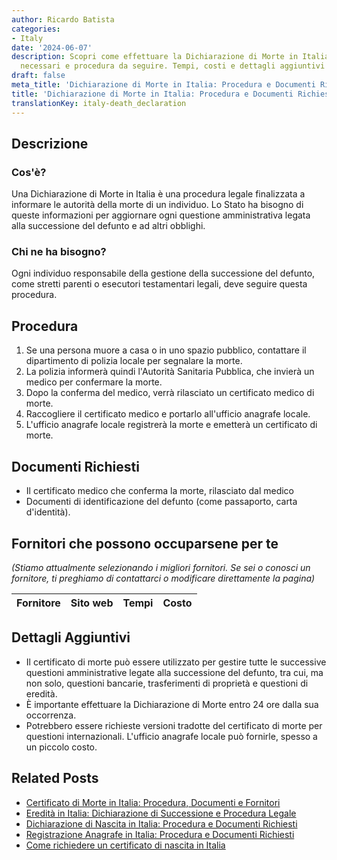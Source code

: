 ```yaml
---
author: Ricardo Batista
categories:
- Italy
date: '2024-06-07'
description: Scopri come effettuare la Dichiarazione di Morte in Italia, documenti
  necessari e procedura da seguire. Tempi, costi e dettagli aggiuntivi inclusi.
draft: false
meta_title: 'Dichiarazione di Morte in Italia: Procedura e Documenti Richiesti'
title: 'Dichiarazione di Morte in Italia: Procedura e Documenti Richiesti'
translationKey: italy-death_declaration
---
```



## Descrizione
### Cos'è?
Una Dichiarazione di Morte in Italia è una procedura legale finalizzata a informare le autorità della morte di un individuo. Lo Stato ha bisogno di queste informazioni per aggiornare ogni questione amministrativa legata alla successione del defunto e ad altri obblighi.

### Chi ne ha bisogno?
Ogni individuo responsabile della gestione della successione del defunto, come stretti parenti o esecutori testamentari legali, deve seguire questa procedura.

## Procedura
1. Se una persona muore a casa o in uno spazio pubblico, contattare il dipartimento di polizia locale per segnalare la morte.
2. La polizia informerà quindi l'Autorità Sanitaria Pubblica, che invierà un medico per confermare la morte.
3. Dopo la conferma del medico, verrà rilasciato un certificato medico di morte.
4. Raccogliere il certificato medico e portarlo all'ufficio anagrafe locale.
5. L'ufficio anagrafe locale registrerà la morte e emetterà un certificato di morte.

## Documenti Richiesti
- Il certificato medico che conferma la morte, rilasciato dal medico
- Documenti di identificazione del defunto (come passaporto, carta d'identità).

## Fornitori che possono occuparsene per te

_(Stiamo attualmente selezionando i migliori fornitori. Se sei o conosci un fornitore, ti preghiamo di contattarci o modificare direttamente la pagina)_

| Fornitore       |     Sito web    |     Tempi        |       Costo      |
| :-------------: | :-------------: |  :-------------: | :-------------: |

## Dettagli Aggiuntivi
- Il certificato di morte può essere utilizzato per gestire tutte le successive questioni amministrative legate alla successione del defunto, tra cui, ma non solo, questioni bancarie, trasferimenti di proprietà e questioni di eredità.
- È importante effettuare la Dichiarazione di Morte entro 24 ore dalla sua occorrenza.
- Potrebbero essere richieste versioni tradotte del certificato di morte per questioni internazionali. L'ufficio anagrafe locale può fornirle, spesso a un piccolo costo.
## Related Posts

- [Certificato di Morte in Italia: Procedura, Documenti e Fornitori](https://tramitit.com/it/guides/italy/richiesta_certificato_di_morte/)
- [Eredità in Italia: Dichiarazione di Successione e Procedura Legale](https://tramitit.com/it/guides/italy/dichiarazione_di_successione/)
- [Dichiarazione di Nascita in Italia: Procedura e Documenti Richiesti](https://tramitit.com/it/guides/italy/denuncia_di_nascita/)
- [Registrazione Anagrafe in Italia: Procedura e Documenti Richiesti](https://tramitit.com/it/guides/italy/iscrizione_al_registro_degli_anagrafici/)
- [Come richiedere un certificato di nascita in Italia](https://tramitit.com/it/guides/italy/richiesta_certificato_di_nascita/)
